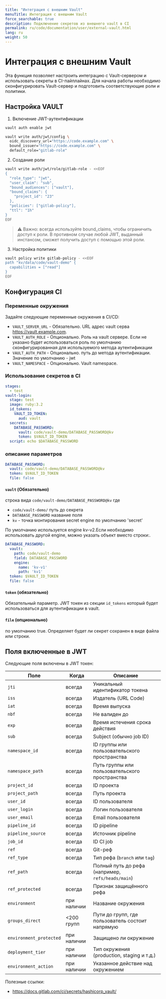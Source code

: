 ```yaml
---
title: "Интеграция с внешним Vault"
menuTitle: Интеграция с внешним Vault
force_searchable: true
description: Подключение секретов из внешнего vault в CI
permalink: ru/code/documentation/user/external-vault.html
lang: ru
weight: 50
---
```


# Интеграция с внешним Vault
Эта функция позволяет настроить интеграцию с Vault-сервером и использовать секреты в CI-пайплайнах.
Для начала работы необходимо сконфигурировать Vault-сервер и подготовить соответствующие роли и политики.

## Настройка VAULT
1) Включение JWT-аутентификации
```bash
vault auth enable jwt

vault write auth/jwt/config \
  oidc_discovery_url="https://code.example.com" \
  bound_issuer="https://code.example.com" \
  default_role="gitlab-role"
```

2) Создание роли
```bash
vault write auth/jwt/role/gitlab-role - <<EOF
{
  "role_type": "jwt",
  "user_claim": "sub",
  "bound_audiences": ["vault"],
  "bound_claims": {
    "project_id": "23"
  },
  "policies": ["gitlab-policy"],
  "ttl": "1h"
}
EOF

```

> ⚠️ Важно: всегда используйте bound_claims, чтобы ограничить доступ к роли. В противном случае любой JWT, выданный инстансом, сможет получить доступ с помощью этой роли. 

3) Настройка политики
```bash
vault policy write gitlab-policy - <<EOF
path "kv/data/code/vault-demo" {
  capabilities = ["read"]
}
EOF
```

## Конфигурация CI

### Переменные окружения
Задайте следующие переменные окружения в CI/CD:

- `VAULT_SERVER_URL` - Обязательно. URL адрес vault серва https://vault.example.com.
- `VAULT_AUTH_ROLE` - Опционально. Роль на vault сервере. Если не указано будет использоваться роль по умолчанию сконфигурированная для используемого метода аутентификации
- `VAULT_AUTH_PATH` - Опционально. путь до метода аутентификации. Значение по умолчанию - jwt
- `VAULT_NAMESPACE` - Опционально. Vault namespace.
### Использование секретов в CI
```yaml
stages:
  - test
vault-login:
  stage: test
  image: ruby:3.2
  id_tokens:
    VAULT_ID_TOKEN:
      aud: vault
  secrets:
    DATABASE_PASSWORD:
      vault: code/vault-demo/DATABASE_PASSWORD@kv
      token: $VAULT_ID_TOKEN
  script: echo $DATABASE_PASSWORD
```

### описание параметров
```yaml
DATABASE_PASSWORD:
  vault: code/vault-demo/DATABASE_PASSWORD@kv
  token: $VAULT_ID_TOKEN
  file: false
```
#### `vault` (Обязательно)
строка вида `code/vault-demo/DATABASE_PASSWORD@kv` где 
- `code/vault-demo/` путь до секрета 
- `DATABASE_PASSWORD` название поля 
- `kv` - точка монтирования secret engine по умолчанию 'secret'

По умолчанию используется engine kv-v2.Если необходимо использовать другой engine, можно указать объект вместо строки:.

```yaml
DATABASE_PASSWORD:
  vault: 
    path: code/vault-demo
    field: DATABASE_PASSWORD
    engine:
      name: 'kv-v1'
      path: 'kv1'
  token: $VAULT_ID_TOKEN
  file: false
```
#### `token` (обязательно)
Обязательный параметр.
JWT токен из секции `id_tokens` который будет использоваться для 
аутентификации в vault.
#### `file` (опционально)
по умолчанию true. 
Определяет будет ли секрет сохранен в виде файла или строки.


## Поля включенные в JWT

Следующие поля включены в JWT токен:

| Поле                    | Когда       | Описание                                          |
|-------------------------|-------------|---------------------------------------------------|
| `jti`                   | всегда          | Уникальный идентификатор токена                   |
| `iss`                   | всегда          | Издатель (URL Code)                               |
| `iat`                   | всегда          | Время выпуска                                     |
| `nbf`                   | всегда          | Не валиден до                                     |
| `exp`                   | всегда          | Время истечения срока действия                    |
| `sub`                   | всегда          | Subject (обычно job ID)                           |
| `namespace_id`          | всегда          | ID группы или пользовательского пространства      |
| `namespace_path`        | всегда          | Путь группы или пользовательского пространства    |
| `project_id`            | всегда          | ID проекта                                        |
| `project_path`          | всегда          | Путь проекта                                      |
| `user_id`               | всегда          | ID пользователя                                   |
| `user_login`            | всегда          | Логин пользователя                                |
| `user_email`            | всегда          | Email пользователя                                |
| `pipeline_id`           | всегда          | ID pipeline                                       |
| `pipeline_source`       | всегда          | Источник pipeline                                 |
| `job_id`                | всегда          | ID CI job                                         |
| `ref`                   | всегда          | Git-реф                                           |
| `ref_type`              | всегда          | Тип рефа (`branch` или `tag`)                     |
| `ref_path`              | всегда          | Полный путь до рефа (например, `refs/heads/main`) |
| `ref_protected`         | всегда          | Признак защищённого рефа                          |
| `environment`           | при наличии | Название окружения                                |
| `groups_direct`         | <200 групп  | Пути до групп, где пользователь состоит напрямую  |
| `environment_protected` | при наличии | Защищено ли окружение                             |
| `deployment_tier`       | при наличии | Тип окружения (production, staging и т.д.)        |
| `environment_action`    | при наличии | Указанное действие над окружением                 |

Полезные ссылки:
- https://docs.gitlab.com/ci/secrets/hashicorp_vault/
